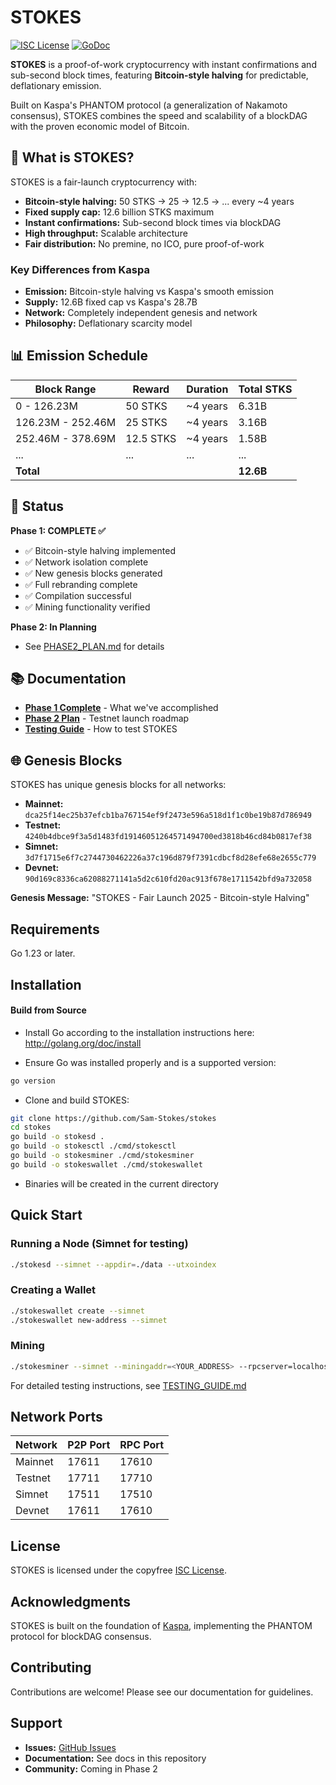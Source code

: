 # STOKES

[![ISC License](http://img.shields.io/badge/license-ISC-blue.svg)](https://choosealicense.com/licenses/isc/)
[![GoDoc](https://img.shields.io/badge/godoc-reference-blue.svg)](http://godoc.org/github.com/Sam-Stokes/stokes)

**STOKES** is a proof-of-work cryptocurrency with instant confirmations and sub-second block times, featuring **Bitcoin-style halving** for predictable, deflationary emission.

Built on Kaspa's PHANTOM protocol (a generalization of Nakamoto consensus), STOKES combines the speed and scalability of a blockDAG with the proven economic model of Bitcoin.

## 🎯 What is STOKES?

STOKES is a fair-launch cryptocurrency with:
- **Bitcoin-style halving:** 50 STKS → 25 → 12.5 → ... every ~4 years
- **Fixed supply cap:** 12.6 billion STKS maximum
- **Instant confirmations:** Sub-second block times via blockDAG
- **High throughput:** Scalable architecture
- **Fair distribution:** No premine, no ICO, pure proof-of-work

### Key Differences from Kaspa
- **Emission:** Bitcoin-style halving vs Kaspa's smooth emission
- **Supply:** 12.6B fixed cap vs Kaspa's 28.7B
- **Network:** Completely independent genesis and network
- **Philosophy:** Deflationary scarcity model

## 📊 Emission Schedule

| Block Range | Reward | Duration | Total STKS |
|-------------|--------|----------|------------|
| 0 - 126.23M | 50 STKS | ~4 years | 6.31B |
| 126.23M - 252.46M | 25 STKS | ~4 years | 3.16B |
| 252.46M - 378.69M | 12.5 STKS | ~4 years | 1.58B |
| ... | ... | ... | ... |
| **Total** | | | **12.6B** |

## 🚀 Status

**Phase 1: COMPLETE ✅**
- ✅ Bitcoin-style halving implemented
- ✅ Network isolation complete
- ✅ New genesis blocks generated
- ✅ Full rebranding complete
- ✅ Compilation successful
- ✅ Mining functionality verified

**Phase 2: In Planning**
- See [PHASE2_PLAN.md](PHASE2_PLAN.md) for details

## 📚 Documentation

- **[Phase 1 Complete](PHASE1_COMPLETE.md)** - What we've accomplished
- **[Phase 2 Plan](PHASE2_PLAN.md)** - Testnet launch roadmap
- **[Testing Guide](TESTING_GUIDE.md)** - How to test STOKES

## 🌐 Genesis Blocks

STOKES has unique genesis blocks for all networks:

- **Mainnet:** `dca25f14ec25b37efcb1ba767154ef9f2473e596a518d1f1c0be19b87d786949`
- **Testnet:** `4240b4dbce9f3a5d1483fd19146051264571494700ed3818b46cd84b0817ef38`
- **Simnet:** `3d7f1715e6f7c2744730462226a37c196d879f7391cdbcf8d28efe68e2655c779`
- **Devnet:** `90d169c8336ca62088271141a5d2c610fd20ac913f678e1711542bfd9a732058`

**Genesis Message:** "STOKES - Fair Launch 2025 - Bitcoin-style Halving"

## Requirements

Go 1.23 or later.

## Installation

#### Build from Source

- Install Go according to the installation instructions here:
  http://golang.org/doc/install

- Ensure Go was installed properly and is a supported version:

```bash
go version
```

- Clone and build STOKES:

```bash
git clone https://github.com/Sam-Stokes/stokes
cd stokes
go build -o stokesd .
go build -o stokesctl ./cmd/stokesctl
go build -o stokesminer ./cmd/stokesminer
go build -o stokeswallet ./cmd/stokeswallet
```

- Binaries will be created in the current directory

## Quick Start

### Running a Node (Simnet for testing)

```bash
./stokesd --simnet --appdir=./data --utxoindex
```

### Creating a Wallet

```bash
./stokeswallet create --simnet
./stokeswallet new-address --simnet
```

### Mining

```bash
./stokesminer --simnet --miningaddr=<YOUR_ADDRESS> --rpcserver=localhost:17510 --mine-when-not-synced
```

For detailed testing instructions, see [TESTING_GUIDE.md](TESTING_GUIDE.md)

## Network Ports

| Network | P2P Port | RPC Port |
|---------|----------|----------|
| Mainnet | 17611 | 17610 |
| Testnet | 17711 | 17710 |
| Simnet | 17511 | 17510 |
| Devnet | 17611 | 17610 |

## License

STOKES is licensed under the copyfree [ISC License](https://choosealicense.com/licenses/isc/).

## Acknowledgments

STOKES is built on the foundation of [Kaspa](https://github.com/kaspanet/kaspad), implementing the PHANTOM protocol for blockDAG consensus.

## Contributing

Contributions are welcome! Please see our documentation for guidelines.

## Support

- **Issues:** [GitHub Issues](https://github.com/Sam-Stokes/stokes/issues)
- **Documentation:** See docs in this repository
- **Community:** Coming in Phase 2

